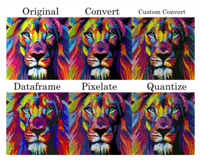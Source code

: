 ![Comparison - Original and Pixelated](https://github.com/hiewliwen/Pixelate/blob/bf716dc7734588dc3f670487a3e9844437efc380/images/asset/Pixel%20Art%20Comparison%20(Box).png)

